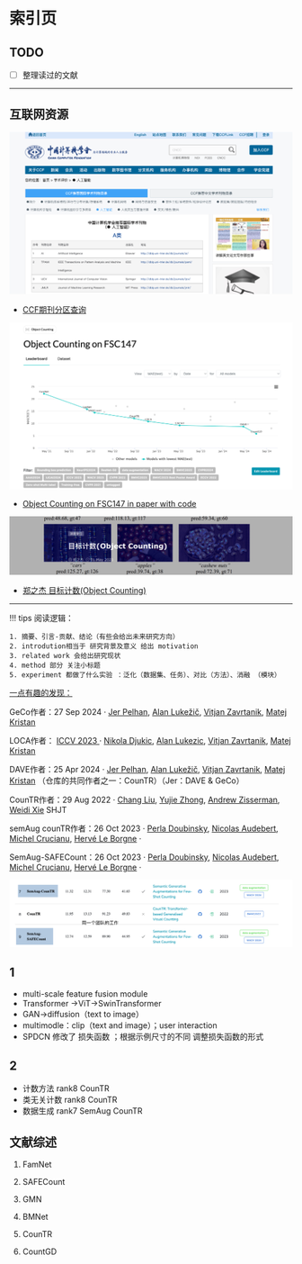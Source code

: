 # 索引页
## TODO

- [ ] 整理读过的文献

----

## 互联网资源

![image-20241118173701415](images/image-20241118173701415.png)

- [CCF期刊分区查询](https://www.ccf.org.cn/Academic_Evaluation/AI/)

![image-20241117153425282](images/image-20241117153425282.png)

- [Object Counting on FSC147 in paper with code](https://paperswithcode.com/sota/object-counting-on-fsc147)

![image-20241117104334888](images/image-20241117104334888.png)    

- [郑之杰 目标计数(Object Counting)](https://0809zheng.github.io/2023/05/01/counting.html) 




------

!!! tips
	阅读逻辑：
	

	1. 摘要、引言-贡献、结论（有些会给出未来研究方向）  
	2. introdution相当于 研究背景及意义 给出 motivation  
	3. related work 会给出研究现状  
	4. method 部分 关注小标题  
	5. experiment 都做了什么实验 ：泛化（数据集、任务）、对比（方法）、消融 （模块）



<u>一点有趣的发现：</u>

GeCo作者：27 Sep 2024 · [Jer Pelhan](https://paperswithcode.com/author/jer-pelhan), [Alan Lukežič](https://paperswithcode.com/author/alan-lukezic-1), [Vitjan Zavrtanik](https://paperswithcode.com/author/vitjan-zavrtanik), [Matej Kristan](https://paperswithcode.com/author/matej-kristan)

LOCA作者： [ICCV 2023 ](https://paperswithcode.com/conference/iccv-2023-1) · [Nikola Djukic](https://paperswithcode.com/author/nikola-djukic), [Alan Lukezic](https://paperswithcode.com/author/alan-lukezic), [Vitjan Zavrtanik](https://paperswithcode.com/author/vitjan-zavrtanik), [Matej Kristan](https://paperswithcode.com/author/matej-kristan) 

DAVE作者：25 Apr 2024 · [Jer Pelhan](https://paperswithcode.com/author/jer-pelhan), [Alan Lukežič](https://paperswithcode.com/author/alan-lukezic-1), [Vitjan Zavrtanik](https://paperswithcode.com/author/vitjan-zavrtanik), [Matej Kristan](https://paperswithcode.com/author/matej-kristan) （仓库的共同作者之一：CounTR）（Jer：DAVE & GeCo）

CounTR作者：29 Aug 2022 · [Chang Liu](https://paperswithcode.com/author/chang-liu), [Yujie Zhong](https://paperswithcode.com/author/yujie-zhong), [Andrew Zisserman](https://paperswithcode.com/author/andrew-zisserman), [Weidi Xie](https://paperswithcode.com/author/weidi-xie)  SHJT

semAug counTR作者：26 Oct 2023 · [Perla Doubinsky](https://paperswithcode.com/author/perla-doubinsky), [Nicolas Audebert](https://paperswithcode.com/author/nicolas-audebert), [Michel Crucianu](https://paperswithcode.com/author/michel-crucianu), [Hervé Le Borgne](https://paperswithcode.com/author/herve-le-borgne-1) ·

SemAug-SAFECount：26 Oct 2023 · [Perla Doubinsky](https://paperswithcode.com/author/perla-doubinsky), [Nicolas Audebert](https://paperswithcode.com/author/nicolas-audebert), [Michel Crucianu](https://paperswithcode.com/author/michel-crucianu), [Hervé Le Borgne](https://paperswithcode.com/author/herve-le-borgne-1) ·

![image-20241118150042042](images/image-20241118150042042.png)

## 1

- multi-scale feature fusion module
- Transformer →ViT→SwinTransformer
- GAN→diffusion（text to image）
- multimodle：clip（text and image）；user interaction
- SPDCN 修改了 损失函数 ；根据示例尺寸的不同 调整损失函数的形式

## 2

- 计数方法  rank8 CounTR
- 类无关计数 rank8 CounTR
- 数据生成 rank7 SemAug CounTR

## 文献综述

1. FamNet

2. SAFECount

3. GMN

4. BMNet

5. CounTR

6. CountGD

   
